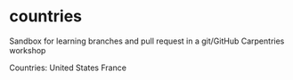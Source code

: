 # countries


Sandbox for learning branches and pull request in a git/GitHub Carpentries workshop

Countries:
United States
France
